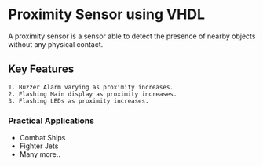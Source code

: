 # Proximity Sensor using VHDL

A proximity sensor is a sensor able to detect the presence of nearby objects without any physical contact.

## Key Features
```
1. Buzzer Alarm varying as proximity increases.
2. Flashing Main display as proximity increases.
3. Flashing LEDs as proximity increases. 
```

### Practical Applications

- Combat Ships
- Fighter Jets
- Many more..
